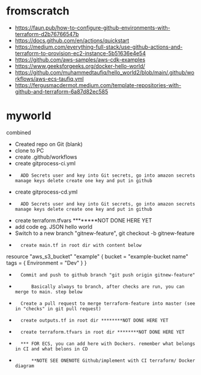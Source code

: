 # fromscratch
+   https://faun.pub/how-to-configure-github-environments-with-terraform-d2b76766547b
+   https://docs.github.com/en/actions/quickstart
+   https://medium.com/everything-full-stack/use-github-actions-and-terraform-to-provision-ec2-instance-5b51636e4e54
+   https://github.com/aws-samples/aws-cdk-examples
+   https://www.geeksforgeeks.org/docker-hello-world/
+   https://github.com/muhammedtaufiq/hello_world2/blob/main/.github/workflows/aws-ecs-taufiq.yml
+   https://fergusmacdermot.medium.com/template-repositories-with-github-and-terraform-6a87d82ec585

# myworld
combined

+   Created repo on Git (blank)
+   clone to PC
+   create .github/workflows
+   create gitprocess-ci.yml
+       ADD Secrets user and key into Git secrets, go into amazon secrets manage keys delete create one key and put in github
+   create gitprocess-cd.yml 
+       ADD Secrets user and key into Git secrets, go into amazon secrets manage keys delete create one key and put in github
+   create terraform.tfvars ********NOT DONE HERE YET
+   add code eg. JSON hello world
+   Switch to a new branch "gitnew-feature", git checkout -b gitnew-feature
+       create main.tf in root dir with content below

resource "aws_s3_bucket" "example" {
    bucket = "example-bucket name"
    tags = {
        Environment = "Dev"
    }
}
+       Commit and push to github branch "git push origin gitnew-feature"
+           Basically always to branch, after checks are run, you can merge to main. step below
+       Create a pull request to merge terraform-feature into master (see in "checks" in git pull request)
+       create outputs.tf in root dir ********NOT DONE HERE YET
+       create terraform.tfvars in root dir ********NOT DONE HERE YET
+       *** FOR ECS, you can add here with Dockers. remember what belongs in CI and what belons in CD
+           **NOTE SEE ONENOTE Github/implement with CI terraform/ Docker diagram

